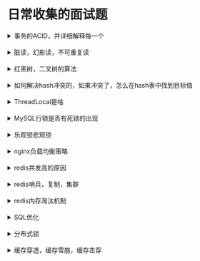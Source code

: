 # 日常收集的面试题
<details>
  <summary>事务的ACID，并详细解释每一个</summary>
  <ul>
    <li>Atomicity</li>
    原子性，一个事务中的所有操作，要么都完成，要么都失败；失败会回滚到事务开始前的状态，事务不可分割，不可约简
    <li>Consistency</li>
    一致性，事务开始前和事务结束以后，数据库的完整性没有被破坏。这表示写入的数据必须完全符合预设的约束，触发器，级联回滚等  
    <li>Isolation</li>
    隔离性，数据库允许多个并发事务同时对其数据进行读写和修改的能力，隔离性可以防止多个并发事务交叉执行而导致数据不一致，事务隔离分为不同级别，包括读未提交(Read Uncommitted)，读提交(read committed)，可重复读(repeatable read)和串行化(Serialize)
    <li>Durability</li>
    持久性，事务处理结束后，对数据的修改是永久的，即使系统故障也不会丢失  
  </ul>
</details><br>

<details>
  <summary>脏读，幻影读，不可重复读</summary>
</details><br>

<details>
  <summary>红黑树，二叉树的算法</summary>
</details><br>

<details>
  <summary>如何解决hash冲突的，如果冲突了，怎么在hash表中找到目标值</summary>
</details><br>

<details>
  <summary>ThreadLocal是啥</summary>
</details><br>

<details>
  <summary>MySQL行锁是否有死锁的出现</summary>
</details><br>

<details>
  <summary>乐观锁悲观锁</summary>
</details><br>

<details>
  <summary>nginx负载均衡策略</summary>
</details><br>

<details>
  <summary>redis并发高的原因</summary>
</details><br>

<details>
  <summary>redis哨兵，复制，集群</summary>
</details><br>

<details>
  <summary>redis内存淘汰机制</summary>
</details><br>

<details>
  <summary>SQL优化</summary>
</details><br>

<details>
  <summary>分布式锁</summary>
</details><br>

<details>
  <summary>缓存穿透，缓存雪崩，缓存击穿</summary>
    <ul>
        <li>缓存穿透</li>
        * 查询一个不存在的数据，一般的缓存都不会将空的情况写入缓存。<br>
        * 可以用布隆过滤器，或将空也缓存，过期时间设置的短一点(5分钟)
        <li>缓存雪崩</li>
        * 大量的缓存设置了相同的过期时间，导致同一时间大量的请求到达数据库<br>
        * 缓存的时间可以分散开，比如在原有的过期时间上加点随机值
        <li>缓存击穿</li>
        * 某个数据在缓存过期的时候有大量的并发访问，这样就导致了大量针对该key的请求落到了数据库上<br>
        * 可以设置不过期，只更新；或使用互斥锁，在访问缓存过期的数据时，不是去撸数据库，而是先使用缓存工具的某些带成功返回值的操作(如Redis的SETNX)去set一个mutex key，当操作返回成功时，再进行load db的操作 
    </ul>
</details><br>
